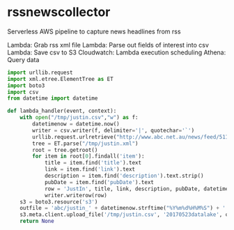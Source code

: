 # rssnewscollector
Serverless AWS pipeline to capture news headlines from rss

Lambda: Grab rss xml file
Lambda: Parse out fields of interest into csv
Lambda: Save csv to S3
Cloudwatch: Lambda execution scheduling
Athena: Query data

```python
import urllib.request
import xml.etree.ElementTree as ET
import boto3
import csv
from datetime import datetime

def lambda_handler(event, context):
    with open("/tmp/justin.csv","w") as f:
        datetimenow = datetime.now()
        writer = csv.writer(f, delimiter='|', quotechar='`')
        urllib.request.urlretrieve("http://www.abc.net.au/news/feed/51120/rss.xml", "/tmp/justin.xml")
        tree = ET.parse("/tmp/justin.xml")
        root = tree.getroot()
        for item in root[0].findall('item'):
            title = item.find('title').text
            link = item.find('link').text
            description = item.find('description').text.strip()
            pubDate = item.find('pubDate').text
            row = 'JustIn', title, link, description, pubDate, datetimenow.strftime("%Y-%m-%d %H:%M:%S")
            writer.writerow(row)
    s3 = boto3.resource('s3')
    outfile = 'abc/justin_' + datetimenow.strftime("%Y%m%d%H%M%S") + '.csv'
    s3.meta.client.upload_file('/tmp/justin.csv', '20170523datalake', outfile)
    return None
```


